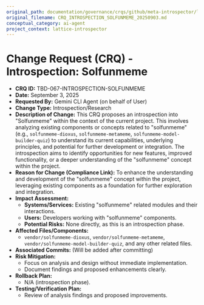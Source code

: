 ```yaml
---
original_path: documentation/governance/crqs/github/meta-introspector/lattice-introspector/docs/crq/CRQ_INTROSPECTION_SOLFUNMEME_20250903.md
original_filename: CRQ_INTROSPECTION_SOLFUNMEME_20250903.md
conceptual_category: ai-agent
project_context: lattice-introspector
---
```


# Change Request (CRQ) - Introspection: Solfunmeme

*   **CRQ ID:** TBD-067-INTROSPECTION-SOLFUNMEME
*   **Date:** September 3, 2025
*   **Requested By:** Gemini CLI Agent (on behalf of User)
*   **Change Type:** Introspection/Research
*   **Description of Change:**
    This CRQ proposes an introspection into "Solfunmeme" within the context of the current project. This involves analyzing existing components or concepts related to "solfunmeme" (e.g., `solfunmeme-dioxus`, `solfunmeme-metameme`, `solfunmeme-model-builder-quiz`) to understand its current capabilities, underlying principles, and potential for further development or integration. The introspection aims to identify opportunities for new features, improved functionality, or a deeper understanding of the "solfunmeme" concept within the project.
*   **Reason for Change (Compliance Link):**
    To enhance the understanding and development of the "solfunmeme" concept within the project, leveraging existing components as a foundation for further exploration and integration.
*   **Impact Assessment:**
    *   **Systems/Services:** Existing "solfunmeme" related modules and their interactions.
    *   **Users:** Developers working with "solfunmeme" components.
    *   **Potential Risks:** None directly, as this is an introspection phase.
*   **Affected Files/Components:**
    *   `vendor/solfunmeme-dioxus`, `vendor/solfunmeme-metameme`, `vendor/solfunmeme-model-builder-quiz`, and any other related files.
*   **Associated Commits:** (Will be added after committing)
*   **Risk Mitigation:**
    *   Focus on analysis and design without immediate implementation.
    *   Document findings and proposed enhancements clearly.
*   **Rollback Plan:**
    *   N/A (introspection phase).
*   **Testing/Verification Plan:**
    *   Review of analysis findings and proposed improvements.
